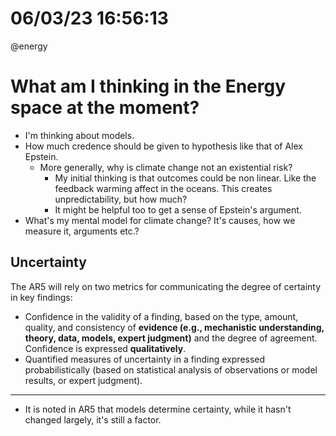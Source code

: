 # 06/03/23 16:56:13
@energy

# What am I thinking in the Energy space at the moment?

* I'm thinking about models.
* How much credence should be given to hypothesis like that of Alex Epstein.
    * More generally, why is climate change not an existential risk?
        * My initial thinking is that outcomes could be non linear. Like the feedback warming affect in the oceans. This
          creates unpredictability, but how much?
        * It might be helpful too to get a sense of Epstein's argument.
* What's my mental model for climate change? It's causes, how we measure it, arguments etc.?

          
## Uncertainty

The AR5 will rely on two metrics for communicating the degree of certainty in key findings:

* Confidence in the validity of a finding, based on the type, amount, quality, and consistency of **evidence (e.g.,
  mechanistic understanding, theory, data, models, expert judgment)** and the degree of agreement. Confidence is
  expressed **qualitatively**.
* Quantified measures of uncertainty in a finding expressed probabilistically (based on statistical analysis of
  observations or model results, or expert judgment).

---

* It is noted in AR5 that models determine certainty, while it hasn't changed largely, it's still a factor.
